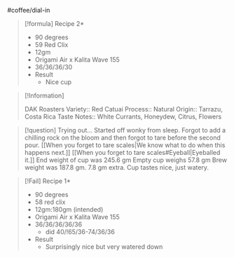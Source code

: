 #coffee/dial-in 

> [!formula] Recipe 2*
> - 90 degrees
> - 59 Red Clix
> - 12gm
> - Origami Air x Kalita Wave 155
> - 36/36/36/30
> - Result
> 	- Nice cup

> [!Information]
> 
> DAK Roasters
> Variety:: Red Catuai
> Process:: Natural
> Origin:: Tarrazu, Costa Rica
> Taste Notes:: White Currants, Honeydew, Citrus, Flowers
> 

> [!question] Trying out...
> Started off wonky from sleep. Forgot to add a chilling rock on the bloom and then forgot to tare before the second pour. [[When you forget to tare scales|We know what to do when this happens next.]]
> [[When you forget to tare scales#Eyeball|Eyeballed it.]]
> End weight of cup was 245.6 gm
> Empty cup weighs 57.8 gm
> Brew weight was 187.8 gm. 7.8 gm extra.
> Cup tastes nice, just watery.
> 

> [!Fail]
> Recipe 1*
> - 90 degrees
> - 58 red clix
> - 12gm:180gm (intended)
> - Origami Air x Kalita Wave 155
> - 36/36/36/36/36
>     - did 40/!65/36-74/36/36
> - Result
>     - Surprisingly nice but very watered down
> 